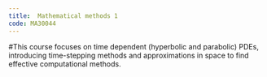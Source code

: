 ```yaml
---
title:  Mathematical methods 1
code: MA30044
---
```

#This course focuses on time dependent (hyperbolic and parabolic) PDEs, introducing time-stepping methods and approximations in space to find effective computational methods.